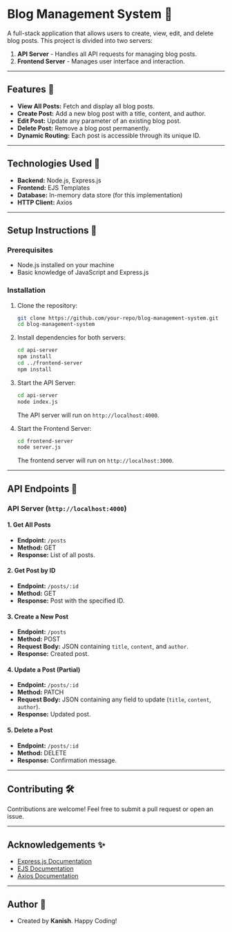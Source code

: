 # Blog Management System 📰

A full-stack application that allows users to create, view, edit, and delete blog posts. This project is divided into two servers: 
1. **API Server** - Handles all API requests for managing blog posts.
2. **Frontend Server** - Manages user interface and interaction.

---

## Features 🔗

- **View All Posts:** Fetch and display all blog posts.
- **Create Post:** Add a new blog post with a title, content, and author.
- **Edit Post:** Update any parameter of an existing blog post.
- **Delete Post:** Remove a blog post permanently.
- **Dynamic Routing:** Each post is accessible through its unique ID.

---

## Technologies Used 🚀

- **Backend:** Node.js, Express.js
- **Frontend:** EJS Templates
- **Database:** In-memory data store (for this implementation)
- **HTTP Client:** Axios

---

## Setup Instructions 🔧

### Prerequisites

- Node.js installed on your machine
- Basic knowledge of JavaScript and Express.js

### Installation

1. Clone the repository:

   ```bash
   git clone https://github.com/your-repo/blog-management-system.git
   cd blog-management-system
   ```

2. Install dependencies for both servers:

   ```bash
   cd api-server
   npm install
   cd ../frontend-server
   npm install
   ```

3. Start the API Server:

   ```bash
   cd api-server
   node index.js
   ```

   The API server will run on `http://localhost:4000`.

4. Start the Frontend Server:

   ```bash
   cd frontend-server
   node server.js
   ```

   The frontend server will run on `http://localhost:3000`.

---

## API Endpoints 🔀

### API Server (`http://localhost:4000`)

#### 1. Get All Posts
- **Endpoint:** `/posts`
- **Method:** GET
- **Response:** List of all posts.

#### 2. Get Post by ID
- **Endpoint:** `/posts/:id`
- **Method:** GET
- **Response:** Post with the specified ID.

#### 3. Create a New Post
- **Endpoint:** `/posts`
- **Method:** POST
- **Request Body:** JSON containing `title`, `content`, and `author`.
- **Response:** Created post.

#### 4. Update a Post (Partial)
- **Endpoint:** `/posts/:id`
- **Method:** PATCH
- **Request Body:** JSON containing any field to update (`title`, `content`, `author`).
- **Response:** Updated post.

#### 5. Delete a Post
- **Endpoint:** `/posts/:id`
- **Method:** DELETE
- **Response:** Confirmation message.

---

## Contributing 🛠️

Contributions are welcome! Feel free to submit a pull request or open an issue.

---

## Acknowledgements ✨

- [Express.js Documentation](https://expressjs.com/)
- [EJS Documentation](https://ejs.co/)
- [Axios Documentation](https://axios-http.com/)

---

## Author 💌
- Created by **Kanish**.  Happy Coding!

